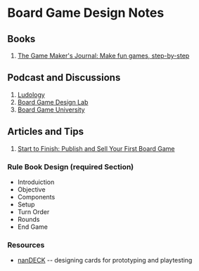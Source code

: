 # Board Game Design Notes

## Books

1. [The Game Maker's Journal: Make fun games, step-by-step](https://www.amazon.com/Game-Makers-Journal-step-step/dp/1095980939/)

## Podcast and Discussions

1. [Ludology](https://ludology.libsyn.com/)
2. [Board Game Design Lab](https://www.boardgamedesignlab.com/bgdl-podcast/)
3. [Board Game University](http://boardgameuniversity.libsyn.com/)

## Articles and Tips

1. [Start to Finish: Publish and Sell Your First Board Game](https://brandonthegamedev.com/start-to-finish-publish-and-sell-your-first-board-game/)

### Rule Book Design (required Section)

- Introduiction
- Objective
- Components
- Setup
- Turn Order
- Rounds
- End Game

### Resources

- [nanDECK](http://www.nand.it/nandeck/) -- designing cards for prototyping and playtesting
